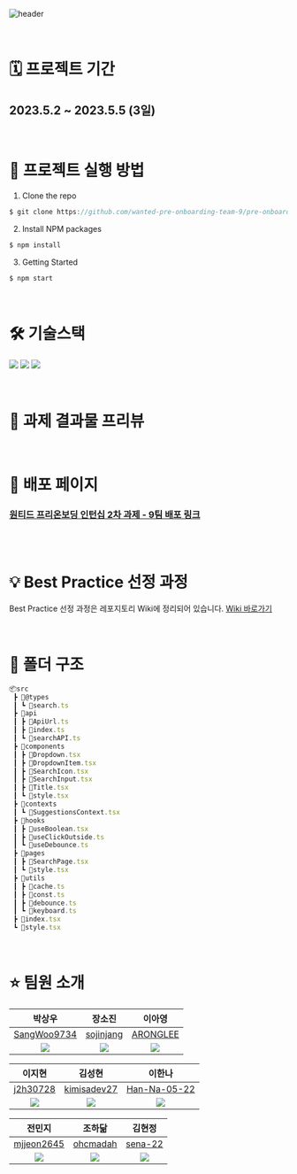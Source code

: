 ![header](https://capsule-render.vercel.app/api?type=waving&color=gradient&height=300&section=header&text=원티드%20프리온보딩%202차%20과제%209팀&fontSize=50)

<br/>

# 🗓️ 프로젝트 기간

## 2023.5.2 ~ 2023.5.5 (3일)

<br/>

# 📌 프로젝트 실행 방법

1. Clone the repo

```javascript
$ git clone https://github.com/wanted-pre-onboarding-team-9/pre-onboarding-10th-2-9.git
```

2. Install NPM packages

```javascript
$ npm install
```

3. Getting Started

```javascript
$ npm start
```

<br/>

# 🛠️ 기술스택

<p>
<img src="https://img.shields.io/badge/React-61DAFB?style=flat-square&logo=React&logoColor=black"/>
<img src="https://img.shields.io/badge/Typescript-3178C6?style=flat-square&logo=Typescript&logoColor=white"/>
<img src="https://img.shields.io/badge/styled components-DB7093?style=flat-square&logo=styled-components&logoColor=white"/>
</p>

<br />

# 👀 과제 결과물 프리뷰

<br/>

# 🚀 배포 페이지

### [원티드 프리온보딩 인턴십 2차 과제 - 9팀 배포 링크](https://wanted-pre-onboarding-10th-9-2.herokuapp.com/)

<br/>

<br/>

# 💡 Best Practice 선정 과정

Best Practice 선정 과정은 레포지토리 Wiki에 정리되어 있습니다. [Wiki 바로가기](https://github.com/wanted-pre-onboarding-team-9/pre-onboarding-10th-1-9/wiki/%F0%9F%93%9D-Pre-Onboarding-10th-9%ED%8C%80-%EA%B3%BC%EC%A0%9C-1---Wiki)

<br/>

# 📂 폴더 구조

```javascript
📦src
 ┣ 📂@types
 ┃ ┗ 📜search.ts
 ┣ 📂api
 ┃ ┣ 📜ApiUrl.ts
 ┃ ┣ 📜index.ts
 ┃ ┗ 📜searchAPI.ts
 ┣ 📂components
 ┃ ┣ 📜Dropdown.tsx
 ┃ ┣ 📜DropdownItem.tsx
 ┃ ┣ 📜SearchIcon.tsx
 ┃ ┣ 📜SearchInput.tsx
 ┃ ┣ 📜Title.tsx
 ┃ ┗ 📜style.tsx
 ┣ 📂contexts
 ┃ ┗ 📜SuggestionsContext.tsx
 ┣ 📂hooks
 ┃ ┣ 📜useBoolean.tsx
 ┃ ┣ 📜useClickOutside.ts
 ┃ ┗ 📜useDebounce.ts
 ┣ 📂pages
 ┃ ┣ 📜SearchPage.tsx
 ┃ ┗ 📜style.tsx
 ┣ 📂utils
 ┃ ┣ 📜cache.ts
 ┃ ┣ 📜const.ts
 ┃ ┣ 📜debounce.ts
 ┃ ┗ 📜keyboard.ts
 ┣ 📜index.tsx
 ┗ 📜style.tsx
```

<br/>

# ⭐️ 팀원 소개

|                          박상우                           |                           장소진                           |                          이아영                           |
| :-------------------------------------------------------: | :--------------------------------------------------------: | :-------------------------------------------------------: |
|       [SangWoo9734](https://github.com/SangWoo9734)       |         [sojinjang](https://github.com/sojinjang)          |          [ARONGLEE](https://github.com/ARONGLEE)          |
| ![](https://avatars.githubusercontent.com/u/49917043?v=4) | ![](https://avatars.githubusercontent.com/u/111125577?v=4) | ![](https://avatars.githubusercontent.com/u/74637336?v=4) |

|                          이지현                           |                          김성현                           |                          이한나                           |
| :-------------------------------------------------------: | :-------------------------------------------------------: | :-------------------------------------------------------: |
|          [j2h30728](https://github.com/j2h30728)          |       [kimisadev27](https://github.com/kimisadev27)       |      [Han-Na-05-22](https://github.com/Han-Na-05-22)      |
| ![](https://avatars.githubusercontent.com/u/60846068?v=4) | ![](https://avatars.githubusercontent.com/u/34756233?v=4) | ![](https://avatars.githubusercontent.com/u/97869178?v=4) |

|                           전민지                           |                          조하닮                           |                           김현정                           |
| :--------------------------------------------------------: | :-------------------------------------------------------: | :--------------------------------------------------------: |
|        [mjjeon2645](https://github.com/mjjeon2645)         |          [ohcmadah](https://github.com/ohcmadah)          |           [sena-22](https://github.com/sena-22)            |
| ![](https://avatars.githubusercontent.com/u/104840243?v=4) | ![](https://avatars.githubusercontent.com/u/52340070?v=4) | ![](https://avatars.githubusercontent.com/u/110877564?v=4) |

